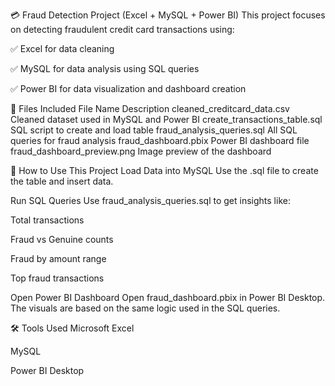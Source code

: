 💳 Fraud Detection Project (Excel + MySQL + Power BI)
This project focuses on detecting fraudulent credit card transactions using:

✅ Excel for data cleaning

✅ MySQL for data analysis using SQL queries

✅ Power BI for data visualization and dashboard creation

📂 Files Included
File Name	Description
cleaned_creditcard_data.csv	Cleaned dataset used in MySQL and Power BI
create_transactions_table.sql	SQL script to create and load table
fraud_analysis_queries.sql	All SQL queries for fraud analysis
fraud_dashboard.pbix	Power BI dashboard file
fraud_dashboard_preview.png	Image preview of the dashboard

🔧 How to Use This Project
Load Data into MySQL
Use the .sql file to create the table and insert data.

Run SQL Queries
Use fraud_analysis_queries.sql to get insights like:

Total transactions

Fraud vs Genuine counts

Fraud by amount range

Top fraud transactions

Open Power BI Dashboard
Open fraud_dashboard.pbix in Power BI Desktop.
The visuals are based on the same logic used in the SQL queries.

🛠 Tools Used
Microsoft Excel

MySQL 

Power BI Desktop

